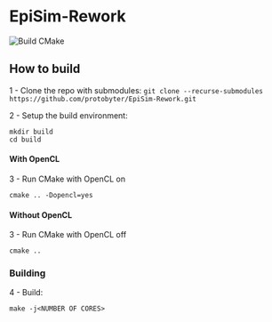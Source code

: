 
# EpiSim-Rework

![Build CMake](https://github.com/ProtoByter/EpiSim-Rework/workflows/CMake/badge.svg)

## How to build

1 - Clone the repo with submodules:
`git clone --recurse-submodules https://github.com/protobyter/EpiSim-Rework.git`

2 - Setup the build environment:
 ```
mkdir build 
cd build
```

#### With OpenCL

3 - Run CMake with OpenCL on
```
cmake .. -Dopencl=yes
```

#### Without OpenCL

3 - Run CMake with OpenCL off
```
cmake ..
```

### Building

4 - Build:
```
make -j<NUMBER OF CORES>
```
